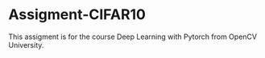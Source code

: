 # Assigment-CIFAR10
This assigment is for the course Deep Learning with Pytorch from OpenCV University. 
